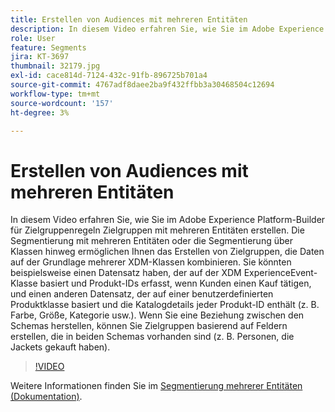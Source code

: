 ```yaml
---
title: Erstellen von Audiences mit mehreren Entitäten
description: In diesem Video erfahren Sie, wie Sie im Adobe Experience Platform-Builder für Zielgruppenregeln Zielgruppen mit mehreren Entitäten erstellen.  Die Segmentierung mit mehreren Entitäten oder die Segmentierung über Klassen hinweg ermöglichen Ihnen das Erstellen von Zielgruppen, die Daten auf der Grundlage mehrerer XDM-Klassen kombinieren.
role: User
feature: Segments
jira: KT-3697
thumbnail: 32179.jpg
exl-id: cace814d-7124-432c-91fb-896725b701a4
source-git-commit: 4767adf8daee2ba9f432ffbb3a30468504c12694
workflow-type: tm+mt
source-wordcount: '157'
ht-degree: 3%

---
```


# Erstellen von Audiences mit mehreren Entitäten

In diesem Video erfahren Sie, wie Sie im Adobe Experience Platform-Builder für Zielgruppenregeln Zielgruppen mit mehreren Entitäten erstellen.  Die Segmentierung mit mehreren Entitäten oder die Segmentierung über Klassen hinweg ermöglichen Ihnen das Erstellen von Zielgruppen, die Daten auf der Grundlage mehrerer XDM-Klassen kombinieren. Sie könnten beispielsweise einen Datensatz haben, der auf der XDM ExperienceEvent-Klasse basiert und Produkt-IDs erfasst, wenn Kunden einen Kauf tätigen, und einen anderen Datensatz, der auf einer benutzerdefinierten Produktklasse basiert und die Katalogdetails jeder Produkt-ID enthält (z. B. Farbe, Größe, Kategorie usw.). Wenn Sie eine Beziehung zwischen den Schemas herstellen, können Sie Zielgruppen basierend auf Feldern erstellen, die in beiden Schemas vorhanden sind (z. B. Personen, die Jackets gekauft haben).

<!--Segment context (segment payload) allows you to provide key contextual details, such as a visitor's abandoned cart contents, in your segment definition so you can send personalized messages.-->

>[!VIDEO](https://video.tv.adobe.com/v/32179?quality=12&learn=on)

Weitere Informationen finden Sie im [Segmentierung mehrerer Entitäten (Dokumentation)](https://experienceleague.adobe.com/docs/experience-platform/segmentation/multi-entity-segmentation.html?lang=de).
